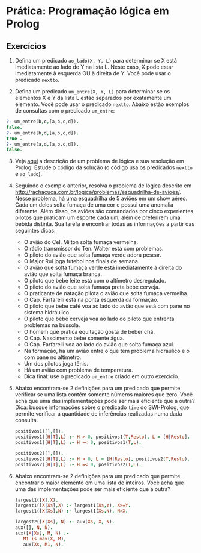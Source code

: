 # Prática: Programação lógica em Prolog


## Exercícios


1. Defina um predicado `ao_lado(X, Y, L)` para determinar se X está imediatamente ao lado de Y na lista L. Neste caso, X pode estar imediatamente à esquerda OU à direita de Y. Você pode usar o predicado `nextto`.

2. Defina um predicado `um_entre(X, Y, L)` para determinar se os elementos X e Y da lista L estão separados por exatamente um elemento. Você pode usar o predicado `nextto`. Abaixo estão exemplos de consultas com o predicado `um_entre`:
```prolog
?- um_entre(b,c,[a,b,c,d]).
false.
?- um_entre(b,d,[a,b,c,d]).
true .
?- um_entre(a,d,[a,b,c,d]).
false.
```

3. Veja [aqui](Einstein.md) a descrição de um problema de lógica e sua resolução em Prolog. Estude o código da solução (o código usa os predicados `nextto` e `ao_lado`).

4. Seguindo o exemplo anterior, resolva o problema de lógica descrito em http://rachacuca.com.br/logica/problemas/esquadrilha-de-avioes/. Nesse problema, há uma esquadrilha de 5 aviões em um show aéreo. Cada um deles solta fumaça de uma cor e possui uma anomalia diferente. Além disso, os aviões são comandados por cinco experientes pilotos que praticam um esporte cada um, além de preferirem uma bebida distinta. Sua tarefa é encontrar todas as informações a partir das seguintes dicas:  

    - O avião do Cel. Milton solta fumaça vermelha.
    - O rádio transmissor do Ten. Walter está com problemas.
    - O piloto do avião que solta fumaça verde adora pescar.
    - O Major Rui joga futebol nos finais de semana.
    - O avião que solta fumaça verde está imediatamente à direita do avião que solta fumaça branca.
    - O piloto que bebe leite está com o altímetro desregulado.
    - O piloto do avião que solta fumaça preta bebe cerveja.
    - O praticante de natação pilota o avião que solta fumaça vermelha.
    - O Cap. Farfarelli está na ponta esquerda da formação.
    - O piloto que bebe café voa ao lado do avião que está com pane no sistema hidráulico.
    - O piloto que bebe cerveja voa ao lado do piloto que enfrenta problemas na bússola.
    - O homem que pratica equitação gosta de beber chá.
    - O Cap. Nascimento bebe somente água.
    - O Cap. Farfarelli voa ao lado do avião que solta fumaça azul.
    - Na formação, há um avião entre o que tem problema hidráulico e o com pane no altímetro.
    - Um dos pilotos joga tênis.
    - Há um avião com problema de temperatura.
    - Dica final: use o predicado `um_entre` criado em outro exercício.

5. Abaixo encontram-se 2 definições para um predicado que permite verificar se uma lista contém somente números maiores que zero. Você acha que uma das implementações pode ser mais eficiente que a outra? Dica: busque informações sobre o predicado `time` do SWI-Prolog, que permite verificar a quantidade de inferências realizadas numa dada consulta.

   ```prolog
   positivos1([],[]).
   positivos1([H|T],L) :- H > 0, positivos1(T,Resto), L = [H|Resto].
   positivos1([H|T],L) :- H =< 0, positivos1(T,L).

   positivos2([],[]).
   positivos2([H|T],L) :- H > 0, L = [H|Resto], positivos2(T,Resto).
   positivos2([H|T],L) :- H =< 0, positivos2(T,L).
   ```

6. Abaixo encontram-se 2 definições para um predicado que permite encontrar o maior elemento em uma lista de inteiros. Você acha que uma das implementações pode ser mais eficiente que a outra?

   ```prolog
   largest1([X],X).
   largest1([X|Xs],X) :- largest1(Xs,Y), X>=Y.
   largest1([X|Xs],N) :- largest1(Xs,N), N>X.

   largest2([X|Xs], N) :- aux(Xs, X, N).
   aux([], N, N).
   aux([X|Xs], M, N) :-
      M1 is max(X, M),
      aux(Xs, M1, N).
```
